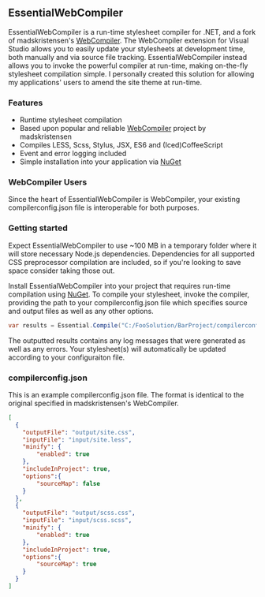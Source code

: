 ## EssentialWebCompiler

EssentialWebCompiler is a run-time stylesheet compiler for .NET, and a fork of madskristensen's [WebCompiler](https://github.com/madskristensen/WebCompiler).
The WebCompiler extension for Visual Studio allows you to easily update your stylesheets at development time, both manually and via source file tracking.
EssentialWebCompiler instead allows you to invoke the powerful compiler at run-time, making on-the-fly stylesheet compilation simple. I personally
created this solution for allowing my applications' users to amend the site theme at run-time.

### Features

- Runtime stylesheet compilation
- Based upon popular and reliable [WebCompiler](https://github.com/madskristensen/WebCompiler) project by madskristensen
- Compiles LESS, Scss, Stylus, JSX, ES6 and (Iced)CoffeeScript
- Event and error logging included
- Simple installation into your application via [NuGet](https://github.com/jehhynes/EssentialWebCompiler)

### WebCompiler Users
Since the heart of EssentialWebCompiler is WebCompiler, your existing compilerconfig.json file is interoperable for
both purposes. 

### Getting started

Expect EssentialWebCompiler to use ~100 MB in a temporary folder where it will store necessary Node.js dependencies.
Dependencies for all supported CSS preprocessor compilation are included, so if you're looking to save space consider taking those out.

Install EssentialWebCompiler into your project that requires run-time compilation using [NuGet](https://github.com/jehhynes/EssentialWebCompiler).
To compile your stylesheet, invoke the compiler, providing the path to your compilerconfig.json file which specifies source and output files as well as any other options.

```C#
var results = Essential.Compile("C:/FooSolution/BarProject/compilerconfig.json");
```
The outputted results contains any log messages that were generated as well as any errors. Your stylesheet(s) will automatically be updated according to your configuraiton file.

### compilerconfig.json

This is an example compilerconfig.json file. The format is identical to the original specified in madskristensen's WebCompiler.

```json
[
  {
    "outputFile": "output/site.css",
    "inputFile": "input/site.less",
    "minify": {
        "enabled": true
    },
    "includeInProject": true,
    "options":{
        "sourceMap": false
    }
  },
  {
    "outputFile": "output/scss.css",
    "inputFile": "input/scss.scss",
    "minify": {
        "enabled": true
    },
    "includeInProject": true,
    "options":{
        "sourceMap": true
    }
  }
]
```
